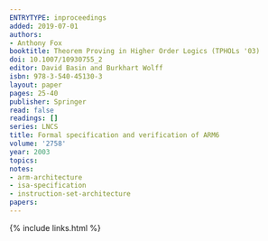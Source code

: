 ```yaml
---
ENTRYTYPE: inproceedings
added: 2019-07-01
authors:
- Anthony Fox
booktitle: Theorem Proving in Higher Order Logics (TPHOLs '03)
doi: 10.1007/10930755_2
editor: David Basin and Burkhart Wolff
isbn: 978-3-540-45130-3
layout: paper
pages: 25-40
publisher: Springer
read: false
readings: []
series: LNCS
title: Formal specification and verification of ARM6
volume: '2758'
year: 2003
topics:
notes:
- arm-architecture
- isa-specification
- instruction-set-architecture
papers:
---
```


{% include links.html %}
